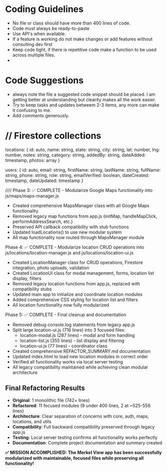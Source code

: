 # Coding Guidelines
- No file or class should have more than 400 lines of code.
- Code must always be ready-to-paste
- Use API's when available.
- If a feature is working do not make changes or add features without consulting dev first
- Keep code tight, if there is repetitive code make a function to be used across multiple files.
- 

# Code Suggestions 
- always note the file a suggested code snippet should be placed. I am getting better at understanding but clearity makes all the work easier. 
- Try to keep tasks and updates betweem 2-3 items, any more can make it confusing to me.
- Add comments generously.

<script async defer
  src="https://maps.googleapis.com/maps/api/js?key=YOUR_API_KEY&callback=initMap">
</script>

# // Firestore collections
locations: {
  id: auto,
  name: string,
  state: string,
  city: string,
  lat: number,
  lng: number,
  notes: string,
  category: string,
  addedBy: string,
  dateAdded: timestamp,
  photos: array
}

users: {
  id: auto,
  email: string,
  firstName: string,
  lastName: string,
  fullName: string,
  phone: string,
  role: string,
  emailVerified: boolean,
  dateCreated: timestamp,
  dateUpdated: timestamp
}

////
Phase 3: ✅ COMPLETE - Modularize Google Maps functionality into js/maps/maps-manager.js
- Created comprehensive MapsManager class with all Google Maps functionality
- Removed legacy map functions from app.js (initMap, handleMapClick, performAddressSearch, etc.)
- Preserved API callback compatibility with stub functions
- Updated loadLocations() to use new modular system
- All map functionality now routed through MapsManager module

Phase 4: ✅ COMPLETE - Modularize location CRUD operations into js/locations/location-manager.js and js/locations/location-ui.js
- Created LocationManager class for CRUD operations, Firestore integration, photo uploads, validation
- Created LocationUI class for modal management, forms, location list display, filters
- Removed legacy location functions from app.js, replaced with compatibility stubs
- Updated main app to initialize and coordinate location modules
- Added comprehensive CSS styling for location list and filters
- All location functionality now fully modularized

Phase 5: ✅ COMPLETE - Final cleanup and documentation
- Removed debug console.log statements from legacy app.js
- Split large location-ui.js (716 lines) into 3 focused files:
  - location-modal.js (287 lines) - modal and form handling
  - location-list.js (355 lines) - list display and filtering  
  - location-ui.js (77 lines) - coordinator class
- Created comprehensive REFACTOR_SUMMARY.md documentation
- Updated index.html to load new location modules in correct order
- Verified all functionality works via local server testing
- All legacy compatibility maintained while achieving clean modular architecture

## Final Refactoring Results
- **Original**: 1 monolithic file (742+ lines)
- **Refactored**: 11 focused modules (9 under 400 lines, 2 at ~525-556 lines)
- **Architecture**: Clear separation of concerns with core, auth, maps, locations, and utils
- **Compatibility**: Full backward compatibility preserved through legacy app.js
- **Testing**: Local server testing confirms all functionality works perfectly
- **Documentation**: Complete project documentation and summary created

**✅ MISSION ACCOMPLISHED: The Merkel View app has been successfully modularized with maintainable, focused files while preserving all functionality!**
